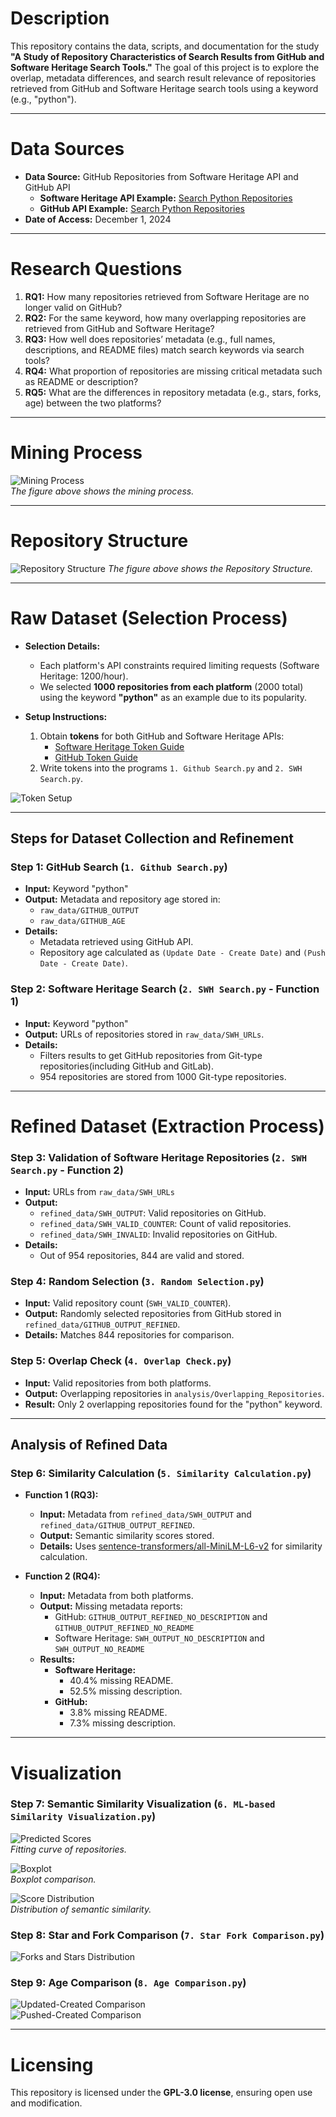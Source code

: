 # Description
This repository contains the data, scripts, and documentation for the study **"A Study of Repository Characteristics of Search Results from GitHub and Software Heritage Search Tools."** The goal of this project is to explore the overlap, metadata differences, and search result relevance of repositories retrieved from GitHub and Software Heritage search tools using a keyword (e.g., "python").

---

# Data Sources

- **Data Source:** GitHub Repositories from Software Heritage API and GitHub API  
  - **Software Heritage API Example:** [Search Python Repositories](https://archive.softwareheritage.org/api/1/origin/search/python/?limit=1000&?with_visit=1&visit_type=git)  
  - **GitHub API Example:** [Search Python Repositories](https://api.github.com/search/repositories?q=python)  
- **Date of Access:** December 1, 2024  

---

# Research Questions

1. **RQ1:** How many repositories retrieved from Software Heritage are no longer valid on GitHub?
2. **RQ2:** For the same keyword, how many overlapping repositories are retrieved from GitHub and Software Heritage?
3. **RQ3:** How well does repositories’ metadata (e.g., full names, descriptions, and README files) match search keywords via search tools?
4. **RQ4:** What proportion of repositories are missing critical metadata such as README or description?
5. **RQ5:** What are the differences in repository metadata (e.g., stars, forks, age) between the two platforms?

---

# Mining Process
![Mining Process](https://github.com/user-attachments/assets/c59923df-3ba7-4ef9-90ed-b2b498d32fc5)  
_The figure above shows the mining process._

---

# Repository Structure
![Repository Structure](https://github.com/user-attachments/assets/79b191a9-558d-4bf1-af9d-dc250a43a415)
_The figure above shows the Repository Structure._

---

# Raw Dataset (Selection Process)

- **Selection Details:**
  - Each platform's API constraints required limiting requests (Software Heritage: 1200/hour).
  - We selected **1000 repositories from each platform** (2000 total) using the keyword **"python"** as an example due to its popularity.

- **Setup Instructions:**
  1. Obtain **tokens** for both GitHub and Software Heritage APIs:
     - [Software Heritage Token Guide](https://archive.softwareheritage.org/api/#authentication)
     - [GitHub Token Guide](https://docs.github.com/en/authentication/keeping-your-account-and-data-secure/managing-your-personal-access-tokens)
  2. Write tokens into the programs `1. Github Search.py` and `2. SWH Search.py`.

![Token Setup](https://github.com/user-attachments/assets/1ee512b2-e5db-454c-97c9-4dc31002bd37)

---

## Steps for Dataset Collection and Refinement

### Step 1: GitHub Search (`1. Github Search.py`)
- **Input:** Keyword "python"  
- **Output:** Metadata and repository age stored in:
  - `raw_data/GITHUB_OUTPUT`
  - `raw_data/GITHUB_AGE`  
- **Details:**  
  - Metadata retrieved using GitHub API.
  - Repository age calculated as `(Update Date - Create Date)` and `(Push Date - Create Date)`.

### Step 2: Software Heritage Search (`2. SWH Search.py` - Function 1)
- **Input:** Keyword "python"  
- **Output:** URLs of repositories stored in `raw_data/SWH_URLs`.  
- **Details:**  
  - Filters results to get GitHub repositories from Git-type repositories(including GitHub and GitLab).  
  - 954 repositories are stored from 1000 Git-type repositories.

---

# Refined Dataset (Extraction Process)

### Step 3: Validation of Software Heritage Repositories (`2. SWH Search.py` - Function 2)
- **Input:** URLs from `raw_data/SWH_URLs`  
- **Output:**  
  - `refined_data/SWH_OUTPUT`: Valid repositories on GitHub.  
  - `refined_data/SWH_VALID_COUNTER`: Count of valid repositories.  
  - `refined_data/SWH_INVALID`: Invalid repositories on GitHub.  
- **Details:**  
  - Out of 954 repositories, 844 are valid and stored.

### Step 4: Random Selection (`3. Random Selection.py`)
- **Input:** Valid repository count (`SWH_VALID_COUNTER`).  
- **Output:** Randomly selected repositories from GitHub stored in `refined_data/GITHUB_OUTPUT_REFINED`.  
- **Details:** Matches 844 repositories for comparison.

### Step 5: Overlap Check (`4. Overlap Check.py`)
- **Input:** Valid repositories from both platforms.  
- **Output:** Overlapping repositories in `analysis/Overlapping_Repositories`.  
- **Result:** Only 2 overlapping repositories found for the "python" keyword.

---

## Analysis of Refined Data

### Step 6: Similarity Calculation (`5. Similarity Calculation.py`)
- **Function 1 (RQ3):**  
  - **Input:** Metadata from `refined_data/SWH_OUTPUT` and `refined_data/GITHUB_OUTPUT_REFINED`.  
  - **Output:** Semantic similarity scores stored.  
  - **Details:** Uses [sentence-transformers/all-MiniLM-L6-v2](https://huggingface.co/sentence-transformers/all-MiniLM-L6-v2) for similarity calculation.

- **Function 2 (RQ4):**  
  - **Input:** Metadata from both platforms.  
  - **Output:** Missing metadata reports:
    - GitHub: `GITHUB_OUTPUT_REFINED_NO_DESCRIPTION` and `GITHUB_OUTPUT_REFINED_NO_README`
    - Software Heritage: `SWH_OUTPUT_NO_DESCRIPTION` and `SWH_OUTPUT_NO_README`  
  - **Results:**  
    - **Software Heritage:**  
      - 40.4% missing README.  
      - 52.5% missing description.  
    - **GitHub:**  
      - 3.8% missing README.  
      - 7.3% missing description.

---

# Visualization

### Step 7: Semantic Similarity Visualization (`6. ML-based Similarity Visualization.py`)
![Predicted Scores](https://github.com/user-attachments/assets/9484e75f-e170-4dd0-9a5f-75cfd22aab38)  
_Fitting curve of repositories._  

![Boxplot](https://github.com/user-attachments/assets/1694e6de-7208-4488-ad62-b755b37bb094)  
_Boxplot comparison._  

![Score Distribution](https://github.com/user-attachments/assets/1983a773-5ce3-4742-818d-4c34a1fd5a78)  
_Distribution of semantic similarity._

### Step 8: Star and Fork Comparison (`7. Star Fork Comparison.py`)
![Forks and Stars Distribution](https://github.com/user-attachments/assets/0bf20001-d57e-47b3-9b4c-09293446fd6b)

### Step 9: Age Comparison (`8. Age Comparison.py`)
![Updated-Created Comparison](https://github.com/user-attachments/assets/34f5d1e9-c433-4b5e-8cc0-70c263caeb3c)  
![Pushed-Created Comparison](https://github.com/user-attachments/assets/615f0f1b-df90-45c5-8dac-d66c83d5659d)

---

# Licensing
This repository is licensed under the **GPL-3.0 license**, ensuring open use and modification.
